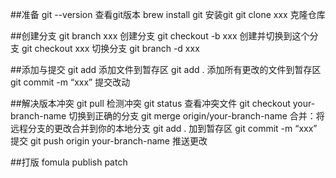 ##准备
git --version 查看git版本
brew install git 安装git
git clone xxx 克隆仓库

##创建分支
git branch xxx 创建分支
git checkout -b xxx 创建并切换到这个分支
git checkout xxx 切换分支
git branch -d xxx

##添加与提交
git add <filename>添加文件到暂存区
git add . 添加所有更改的文件到暂存区
git commit -m “xxx” 提交改动

##解决版本冲突
git pull 检测冲突
git status  查看冲突文件
git checkout your-branch-name 切换到正确的分支
git merge origin/your-branch-name 合并：将远程分支的更改合并到你的本地分支
git add . 加到暂存区
git commit -m “xxx” 提交
git push origin your-branch-name 推送更改

##打版
fomula publish patch
